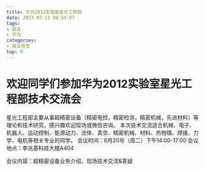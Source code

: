 ```yaml
---
title: 华为2012实验室星光工程部
date: 2023-07-11 08:54:07
tags: 
- 就业
- 华为
categories: 
- 就业信息
top: 0
---
```


# 欢迎同学们参加华为2012实验室星光工程部技术交流会

星光工程部主要从事超精密设备（精密电控，精密检测，精密机械，先进材料）等理论和技术研究，感兴趣欢迎现场或微信咨询。
本次技术交流适合机械、电子、机器人、运动控制、能源动力、流体、真空、精密机械、材料、热物理、焊接、力学、电机等相关专业的同学。
会议时间：6月20号（周二）下午14:00-17:00
会议地点：李兆基科技大楼A404

会议内容：超精密设备业务介绍、现场技术交流&答疑